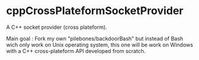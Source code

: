 # cppCrossPlateformSocketProvider
A C++ socket provider (cross plateform).

Main goal : 
Fork my own "pilebones/backdoorBash" but instead of Bash wich only work on Unix operating system, this one will be work on Windows with a C++ cross-plateform API developed from scratch.


